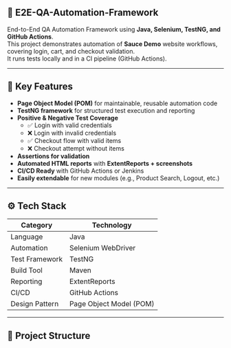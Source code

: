 ## 🧪 E2E-QA-Automation-Framework

End-to-End QA Automation Framework using **Java, Selenium, TestNG, and GitHub Actions**.  
This project demonstrates automation of **Sauce Demo** website workflows, covering login, cart, and checkout validation.  
It runs tests locally and in a CI pipeline (GitHub Actions).

---

## 🚀 Key Features
- **Page Object Model (POM)** for maintainable, reusable automation code  
- **TestNG framework** for structured test execution and reporting  
- **Positive & Negative Test Coverage**
  - ✅ Login with valid credentials  
  - ❌ Login with invalid credentials  
  - ✅ Checkout flow with valid items  
  - ❌ Checkout attempt without items  
- **Assertions for validation**  
- **Automated HTML reports** with **ExtentReports + screenshots**  
- **CI/CD Ready** with GitHub Actions or Jenkins  
- **Easily extendable** for new modules (e.g., Product Search, Logout, etc.)

---

## ⚙️ Tech Stack
| Category | Technology |
|-----------|-------------|
| Language | Java |
| Automation | Selenium WebDriver |
| Test Framework | TestNG |
| Build Tool | Maven |
| Reporting | ExtentReports |
| CI/CD | GitHub Actions |
| Design Pattern | Page Object Model (POM) |

---

## 🧩 Project Structure

